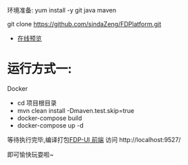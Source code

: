 环境准备:
yum install -y git java maven

git clone https://github.com/sindaZeng/FDPlatform.git

- [在线预览](http://zsinda.cn:9527/) 

# 运行方式一:
Docker

- cd 项目根目录
- mvn clean install -Dmaven.test.skip=true
- docker-compose build
- docker-compose up -d

等待执行完毕,编译打包[FDP-UI 前端](https://github.com/sindaZeng/Fdp-ui)
访问  http://localhost:9527/ 

即可愉快玩耍啦~
